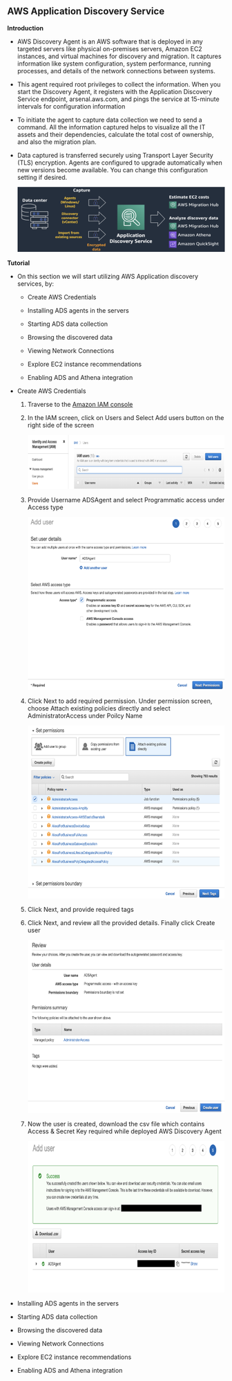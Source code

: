 ## AWS Application Discovery Service

<meta name="description" property="og:description" content="AWS Discovery Agent is an AWS software that is deployed in any targeted servers like physical on-premises servers, Amazon EC2 instances, and virtual machines for discovery and migration. It captures information like system configuration, system performance, running processes, and details of the network connections between systems">
<meta name="image" property="og:image" content="images/image1.png">
<meta property="og:image:height" content="150">
<meta property="og:image:width" content="300">
<meta name="author" content="Sanchit Dilip Jain">

**Introduction**

- AWS Discovery Agent is an AWS software that is deployed in any targeted servers like physical on-premises servers, Amazon EC2 instances, and virtual machines for discovery and migration. It captures information like system configuration, system performance, running processes, and details of the network connections between systems.

- This agent required root privileges to collect the information. When you start the Discovery Agent, it registers with the Application Discovery Service endpoint, arsenal.aws.com, and pings the service at 15-minute intervals for configuration information

- To initiate the agent to capture data collection we need to send a command. All the information captured helps to visualize all the IT assets and their dependencies, calculate the total cost of ownership, and also the migration plan.

- Data captured is transferred securely using Transport Layer Security (TLS) encryption. Agents are configured to upgrade automatically when new versions become available. You can change this configuration setting if desired.

  <p align="center"><img src="images/image1.png" class="inline" width="500" height="150"/></p>

**Tutorial**

- On this section we will start utilizing AWS Application discovery services, by:

  - Create AWS Credentials  
  
  - Installing ADS agents in the servers
  
  - Starting ADS data collection
  
  - Browsing the discovered data
  
  - Viewing Network Connections
  
  - Explore EC2 instance recommendations
  
  - Enabling ADS and Athena integration

- Create AWS Credentials 

  1. Traverse to the <a href="https://console.aws.amazon.com/iamv2/">Amazon IAM console</a>  
  
  2. In the IAM screen, click on Users and Select Add users button on the right side of the screen
  
      <p align="center"><img src="images/image2.png" class="inline" width="700" height="125"/></p>
  
  3. Provide Username ADSAgent and select Programmatic access under Access type
      
      <p align="center"><img src="images/image3.png" class="inline" width="700" height="400"/></p>
  
  4. Click Next to add required permission. Under permission screen, choose Attach existing policies directly and select AdministratorAccess under Poilcy Name
  
      <p align="center"><img src="images/image4.png" class="inline" width="700" height="400"/></p>
  
  5. Click Next, and provide required tags
  
  6. Click Next, and review all the provided details. Finally click Create user
  
      <p align="center"><img src="images/image5.png" class="inline" width="700" height="400"/></p>
  
  7. Now the user is created, download the csv file which contains Access & Secret Key required while deployed AWS Discovery Agent
  
      <p align="center"><img src="images/image6.png" class="inline" width="700" height="350"/></p>

- Installing ADS agents in the servers

- Starting ADS data collection

- Browsing the discovered data

- Viewing Network Connections

- Explore EC2 instance recommendations

- Enabling ADS and Athena integration
